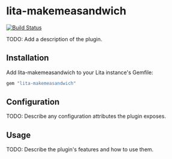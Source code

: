 # lita-makemeasandwich

[![Build Status](https://travis-ci.org/travis-randall/lita-makemeasandwich.png?branch=master)](https://travis-ci.org/travis-randall/lita-makemeasandwich)

TODO: Add a description of the plugin.

## Installation

Add lita-makemeasandwich to your Lita instance's Gemfile:

``` ruby
gem "lita-makemeasandwich"
```

## Configuration

TODO: Describe any configuration attributes the plugin exposes.

## Usage

TODO: Describe the plugin's features and how to use them.
